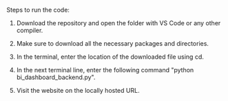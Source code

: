 Steps to run the code:

1) Download the repository and open the folder with VS Code or any other compiler.

2) Make sure to download all the necessary packages and directories.

3) In the terminal, enter the location of the downloaded file using cd.

4) In the next terminal line, enter the following command "python bi_dashboard_backend.py". 


5) Visit the website on the locally hosted URL.
